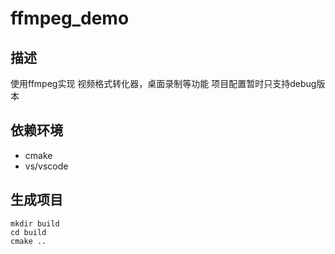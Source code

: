 # ffmpeg_demo

## 描述
使用ffmpeg实现 视频格式转化器，桌面录制等功能
项目配置暂时只支持debug版本
## 依赖环境
- cmake 
- vs/vscode

## 生成项目
```
mkdir build
cd build
cmake ..
```
